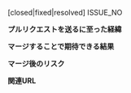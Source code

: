 <!--
この PR をマージすることで、「どの issue が解決するのか」を明確に記入して下さい。
1. 'closed' or 'fixed' or 'resolved' を選択する（どれを選んでも違いはないのでお好みで。）
2. 文字列'ISSUE_NO' を '#イシュー番号'に書き換える。 ex.イシュー１ を指定する場合: #1
-->
<!-- please edit below line -->
[closed|fixed|resolved] ISSUE_NO

<!-- 以下は、書けたら書く。何もなければ記入しなくてよい -->
**プルリクエストを送るに至った経緯**

**マージすることで期待できる結果**

**マージ後のリスク**

**関連URL**
